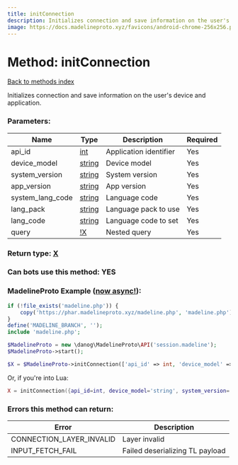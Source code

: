 ```yaml
---
title: initConnection
description: Initializes connection and save information on the user's device and application.
image: https://docs.madelineproto.xyz/favicons/android-chrome-256x256.png
---
```

# Method: initConnection  
[Back to methods index](index.md)


Initializes connection and save information on the user's device and application.

### Parameters:

| Name     |    Type       | Description | Required |
|----------|---------------|-------------|----------|
|api\_id|[int](../types/int.md) | Application identifier | Yes|
|device\_model|[string](../types/string.md) | Device model | Yes|
|system\_version|[string](../types/string.md) | System version | Yes|
|app\_version|[string](../types/string.md) | App version | Yes|
|system\_lang\_code|[string](../types/string.md) | Language code | Yes|
|lang\_pack|[string](../types/string.md) | Language pack to use | Yes|
|lang\_code|[string](../types/string.md) | Language code to set | Yes|
|query|[!X](../types/!X.md) | Nested query | Yes|


### Return type: [X](../types/X.md)

### Can bots use this method: **YES**


### MadelineProto Example ([now async!](https://docs.madelineproto.xyz/docs/ASYNC.html)):


```php
if (!file_exists('madeline.php')) {
    copy('https://phar.madelineproto.xyz/madeline.php', 'madeline.php');
}
define('MADELINE_BRANCH', '');
include 'madeline.php';

$MadelineProto = new \danog\MadelineProto\API('session.madeline');
$MadelineProto->start();

$X = $MadelineProto->initConnection(['api_id' => int, 'device_model' => 'string', 'system_version' => 'string', 'app_version' => 'string', 'system_lang_code' => 'string', 'lang_pack' => 'string', 'lang_code' => 'string', 'query' => !X, ]);
```

Or, if you're into Lua:

```lua
X = initConnection({api_id=int, device_model='string', system_version='string', app_version='string', system_lang_code='string', lang_pack='string', lang_code='string', query=!X, })
```

### Errors this method can return:

| Error    | Description   |
|----------|---------------|
|CONNECTION_LAYER_INVALID|Layer invalid|
|INPUT_FETCH_FAIL|Failed deserializing TL payload|


